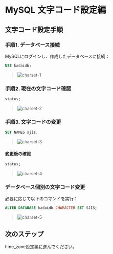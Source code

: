 # MySQL 文字コード設定編

## 文字コード設定手順

### 手順1. データベース接続
MySQLにログインし、作成したデータベースに接続：
```sql
USE kadaidb;
```
>![charset-1](/images/mysql/section5/charset-1.jpg)
### 手順2. 現在の文字コード確認
```sql
status;
```
>![charset-2](/images/mysql/section5/charset-2.jpg)


### 手順3. 文字コードの変更
```sql
SET NAMES sjis;
```
>![charset-3](/images/mysql/section5/charset-3.jpg)

#### 変更後の確認
```sql
status;
```
>![charset-4](/images/mysql/section5/charset-4.jpg)


### データベース個別の文字コード変更
必要に応じて以下のコマンドを実行：
```sql
ALTER DATABASE kadaidb CHARACTER SET SJIS;
```
>![charset-5](/images/mysql/section5/charset-5.jpg)

## 次のステップ
time_zone設定編に進んでください。
